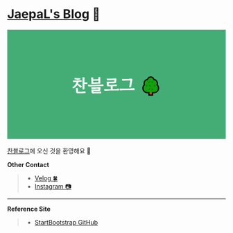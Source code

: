 # [JaepaL's Blog](https://devjaepal.github.io/) 🌟

![](./img/README_Thumnail.png)

[찬블로그](https://devjaepal.github.io/)에 오신 것을 환영해요 💚

**Other Contact**
> + [Velog 🍀](https://velog.io/@jaepal)
> + [Instagram 📷](https://www.instagram.com/jaechane/)

___

**Reference Site** 

> + [StartBootstrap GitHub](https://github.com/StartBootstrap/startbootstrap-clean-blog)